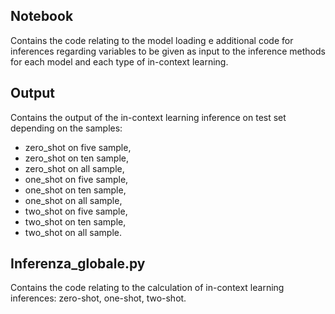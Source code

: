## Notebook

Contains the code relating to the model loading e additional code for inferences regarding variables to be given as input to the inference methods for each model and each type of in-context learning.

## Output

Contains the output of the in-context learning inference on test set depending on the samples: 

* zero_shot on five sample, 
* zero_shot on ten sample,
* zero_shot on all sample,
* one_shot on five sample, 
* one_shot on ten sample,
* one_shot on all sample,
* two_shot on five sample, 
* two_shot on ten sample,
* two_shot on all sample.

## Inferenza_globale.py

Contains the code relating to the calculation of in-context learning inferences: zero-shot, one-shot, two-shot.
